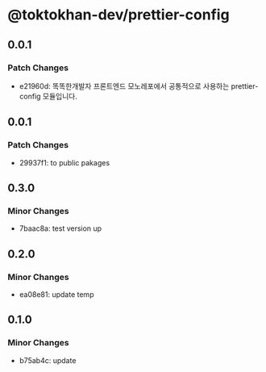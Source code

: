 # @toktokhan-dev/prettier-config

## 0.0.1

### Patch Changes

- e21960d: 똑똑한개발자 프론트엔드 모노레포에서 공통적으로 사용하는 prettier-config 모듈입니다.

## 0.0.1

### Patch Changes

- 29937f1: to public pakages

## 0.3.0

### Minor Changes

- 7baac8a: test version up

## 0.2.0

### Minor Changes

- ea08e81: update temp

## 0.1.0

### Minor Changes

- b75ab4c: update
